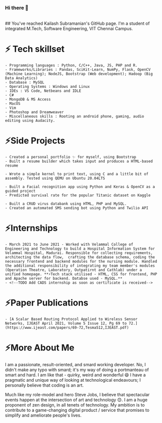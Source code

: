 ### Hi there 👋 
<br>
## You've reached Kailash Subramanian's GitHub page. I'm a student of integrated M.Tech, Software Engineering, VIT Chennai Campus.

# ⚡ Tech skillset
    - Programming languages : Python, C/C++, Java, JS, PHP and R.
    - Frameworks/Libraries : Pandas, SciKit-Learn, NumPy, Flask, OpenCV (Machine Learning); NodeJS, Bootstrap (Web development); Hadoop (Big Data Analytics)
    - Database : MySQL
    - Operating Systems : Windows and Linux
    - IDEs : VS Code, Netbeans and IDLE
    - C# 
    - MongoDB & MS Access 
    - MacOS
    - Vim
    - Photoshop and Dreamweaver
    - Miscellaneous skills : Rooting an android phone, gaming, audio editing using Audacity.
    
# ⚡Side Projects
    - Created a personal portfolio ✨ for myself, using Bootstrap
    - Built a resume builder which takes input and produces a HTML-based resume
  
    - Wrote a simple kernel to print text, using C and a little bit of assembly. Tested using QEMU on Ubuntu 20.04LTS
  
    - Built a Facial recognition app using Python and Keras & OpenCV as a guided project
    - Predicted survival rate for the popular Titanic dataset on Kaggle  
  
    - Built a CRUD virus databank using HTML, PHP and MySQL.
    - Created an automated SMS sending bot using Python and Twilio API

# ⚡Internships

    - March 2021 to June 2021 - Worked with Velammal College of Engineering and Technology to build a Hospital Information System for Velammal Hospital, Madurai. Responsible for collecting requirements, architecting the data flow,  crafting the database schema, coding the necessary frontend and backend modules for the nursing module. Handled the additional responsibility of integrating my team member's modules (Operation Theatre, Laboratory, Outpatirnt and Cathlab) under a unified homepage. **⚡Tech stack utilised - HTML, CSS for frontend, PHP and Apache server for backend. Databse used - MySQL.** 
    - <!--TODO Add CADS internship as soon as certificate is received-->

# ⚡Paper Publications

    - [A Scalar Based Routing Protocol Applied to Wireless Sensor Networks, IJEAST April 2021, Volume 5 Issue 12, Pg 69 to 72.](https://www.ijeast.com/papers/69-72,Tesma512,IJEAST.pdf)

# ⚡More About Me

I am a passionate, result-oriented, and smard working developer. No, I didn't make any typo with smard; it's my way of doing a portmanteau of smart and hard. I am like that - quirky, weird and wonderful 😄 I have a pragmatic and unique way of looking at technological endeavours; I personally believe that coding is an art. 

Much like my role-model and hero Steve Jobs, I believe that spectacular events happen at the intersection of art and technology 😊. I am a huge proponent of zen design, in all tenets of technology. My ambition is to contribute to a game-changing digital product / service that promises to simplify and ameliorate people's lives.
